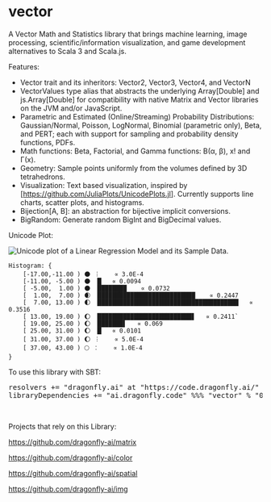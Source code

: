 # vector

A Vector Math and Statistics library that brings machine learning, image processing, scientific/information visualization, and game development alternatives to Scala 3 and Scala.js.

Features:
- Vector trait and its inheritors: Vector2, Vector3, Vector4, and VectorN
- VectorValues type alias that abstracts the underlying Array[Double] and js.Array[Double] for compatibility with native Matrix and Vector libraries on the JVM and/or JavaScript.
- Parametric and Estimated (Online/Streaming) Probability Distributions: Gaussian/Normal, Poisson, LogNormal, Binomial (parametric only), Beta, and PERT; each with support for sampling and probability density functions, PDFs.
- Math functions: Beta, Factorial, and Gamma functions: B(α, β), x! and Γ(x).
- Geometry: Sample points uniformly from the volumes defined by 3D tetrahedrons.
- Visualization: Text based visualization, inspired by [https://github.com/JuliaPlots/UnicodePlots.jl].  Currently supports line charts, scatter plots, and histograms.
- Bijection[A, B]: an abstraction for bijective implicit conversions.
- BigRandom: Generate random BigInt and BigDecimal values.

Unicode Plot:

![Unicode plot of a Linear Regression Model and its Sample Data.](https://github.com/dragonfly-ai/vector/blob/master/RegressionPlot.png "Linear Plot with Scatter Plot")

```
Histogram: { 
	[-17.00,-11.00 ) 🌑 ︙    ∝ 3.0E-4
	[-11.00, -5.00 ) 🌑 ▕█   ∝ 0.0094
	[ -5.00,  1.00 ) 🌑 ▕████████    ∝ 0.0732
	[  1.00,  7.00 ) 🌒 ▕███████████████████████████    ∝ 0.2447
	[  7.00, 13.00 ) 🌓 ▕███████████████████████████████████████   ∝ 0.3516
	[ 13.00, 19.00 ) 🌔 ▕██████████████████████████▋   ∝ 0.2411`
	[ 19.00, 25.00 ) 🌔 ▕███████▌   ∝ 0.069
	[ 25.00, 31.00 ) 🌔 ▕█   ∝ 0.0101
	[ 31.00, 37.00 ) 🌔 ︙    ∝ 5.0E-4
	[ 37.00, 43.00 ) 🌕 ︰    ∝ 1.0E-4
}
```

To use this library with SBT:

<pre>
resolvers += "dragonfly.ai" at "https://code.dragonfly.ai/"
libraryDependencies += "ai.dragonfly.code" %%% "vector" % "0.502"
</pre><br />

Projects that rely on this Library:

https://github.com/dragonfly-ai/matrix

https://github.com/dragonfly-ai/color

https://github.com/dragonfly-ai/spatial

https://github.com/dragonfly-ai/img